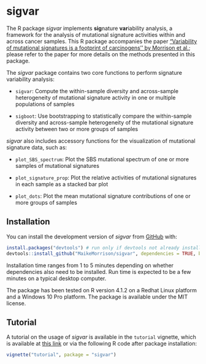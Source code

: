 
<!-- README.md is generated from README.Rmd. Please edit that file -->

# sigvar

<!-- badges: start -->
<!-- badges: end -->

The R package *sigvar* implements **sig**nature **var**iability
analysis, a framework for the analysis of mutational signature
activities within and across cancer samples. This R package accompanies
the paper [“Variability of mutational signatures is a footprint of
carcinogens’’ by Morrison et
al.](https://doi.org/10.1101/2023.11.23.23298821); please refer to the
paper for more details on the methods presented in this package.

The *sigvar* package contains two core functions to perform signature
variability analysis:

- `sigvar`: Compute the within-sample diversity and across-sample
  heterogeneity of mutational signature activity in one or multiple
  populations of samples

- `sigboot`: Use bootstrapping to statistically compare the
  within-sample diversity and across-sample heterogeneity of the
  mutational signature activity between two or more groups of samples

*sigvar* also includes accessory functions for the visualization of
mutational signature data, such as:

- `plot_SBS_spectrum`: Plot the SBS mutational spectrum of one or more
  samples of mutational signatures

- `plot_signature_prop`: Plot the relative activities of mutational
  signatures in each sample as a stacked bar plot

- `plot_dots`: Plot the mean mutational signature contributions of one
  or more groups of samples

## Installation

You can install the development version of *sigvar* from
[GitHub](https://github.com/MaikeMorrison/sigvar) with:

``` r
install.packages("devtools") # run only if devtools not already installed
devtools::install_github("MaikeMorrison/sigvar", dependencies = TRUE, build_vignettes = TRUE)
```

<!-- The package requires packages `dplyr`, `ggplot2`, `rlang`, `tidyr`, and `readr`. They will all be installed automatically by the command above.  -->

Installation time ranges from 1 to 5 minutes depending on whether
dependencies also need to be installed. Run time is expected to be a few
minutes on a typical desktop computer.

<!-- See vignettes for detailed examples of using sigvar on real datasets. -->

The package has been tested on R version 4.1.2 on a Redhat Linux
platform and a Windows 10 Pro platform. The package is available under
the MIT license.

## Tutorial

A tutorial on the usage of *sigvar* is available in the `tutorial`
vignette, which is available at [this
link](https://maikemorrison.com/files/sigvar_tutorial.html) or via the
following R code after package installation:

``` r
vignette("tutorial", package = "sigvar")
```

<!-- ## Example -->
<!-- This is a basic example which shows you how to import results from SigProfiler and plot the signature attributions: -->
<!-- ```{r example} -->
<!-- library(sigvar) -->
<!-- SPfolder = system.file("extdata", "example_SigProfiler_results", package = "sigvar") -->
<!-- Qlist = import_SigProfiler(SPfolder) -->
<!-- plot_dots(Qlist[[1]]) -->
<!-- ``` -->
<!-- ## Example analysis -->
<!-- In this example, we apply signature variability analysis (SVA) to data from [Moody et al. (2021)](https://www.nature.com/articles/s41588-021-00928-6). This data set contains 552 esophageal squamous cell carcinoma (ESCC) samples collected across eight countries which vary dramatically in their incidence of ESCC. Moody et al. (2021) reported the activities of 43 SBS, DBS, and ID mutational signatures for each sample. -->
<!-- ```{r} -->
<!-- library(sigvar) -->
<!-- library(dplyr) -->
<!-- library(ggplot2) -->
<!-- head(ESCC_sig_activity) -->
<!-- ``` -->
<!-- Each row of this data set reports the relative activity of each mutational signature for one sample. Because we are analyzing relative signature activities, each row sums to 1. -->
<!-- ### Signature variability analysis can be conducted in one line of code: -->
<!-- ```{r} -->
<!-- sva = sigvar(sig_activity = ESCC_sig_activity, K = 43, group = "Country") -->
<!-- knitr::kable(sva) -->
<!-- ``` -->
<!-- Signature variability analysis quantifies both the mean signature diversity within each sample, as well as the heterogeneity in signature activities across samples. Both variability statistics range between 0 and 1.  -->
<!-- If we add to our SVA results a column corresponding to the incidence of each country, we are able to determine if signature heterogeneity or diversity are associated with ESCC incidence.  -->
<!-- ```{r} -->
<!-- sva_incidence = ESCC_sig_activity %>%  -->
<!--   transmute(Country = as.character(Country),  -->
<!--             Incidence_Level) %>% -->
<!--   distinct %>% -->
<!--   right_join(sva) -->
<!-- knitr::kable(sva_incidence) -->
<!-- ggplot(sva_incidence, -->
<!--        aes(x = mean_within_sample_diversity,  -->
<!--            y = across_sample_heterogeneity,  -->
<!--            color = Incidence_Level)) +  -->
<!--   geom_point(size = 4) + -->
<!--   ggrepel::geom_text_repel(aes(label = Country)) + -->
<!--   theme_bw() -->
<!-- ``` -->
<!-- We see that high-ESCC-incidence countries have more within-sample signature diversity and less across-sample heterogeneity than low-incidence countries. -->
<!-- ```{r} -->
<!-- sva_incidence %>%  -->
<!--   tidyr::pivot_longer(cols = c(across_sample_heterogeneity, mean_within_sample_diversity), -->
<!--                       names_to = "Variability_statistic") %>% -->
<!-- ggplot(aes(x = Incidence_Level, y = value, fill = Incidence_Level)) +  -->
<!--   geom_violin(color = NA, alpha = 0.75) + -->
<!--   ggbeeswarm::geom_beeswarm() + -->
<!--   ggpubr::stat_compare_means(method = "t.test") +  -->
<!--   facet_wrap(~ Variability_statistic, scales = "free") + -->
<!--   theme_bw() -->
<!-- ``` -->
<!-- Note that this difference in diversity is missed when we analyze only country-level mean signature activities: -->
<!-- ```{r, fig.width=8} -->
<!-- plot_dots(sig_activity = ESCC_sig_activity,  -->
<!--           K = 43, group = "Country",  -->
<!--           facet = "Incidence_Level",  -->
<!--           pivot = TRUE) -->
<!-- ``` -->
<!-- We use bootstrapping (`sigboot`) to statistically compare the signature diversity or heterogeneity of cancer samples. For example, the below code compares SVA results among the low-incidence countries. -->
<!-- ```{r} -->
<!-- low_inc_boot = sigboot(sig_activity = ESCC_sig_activity %>%  -->
<!--                          filter(Incidence_Level == "Low"), -->
<!--                        K = 43,  -->
<!--                        group = "Country", -->
<!--                        n_replicates = 100,  -->
<!--                        seed = 1) -->
<!-- ``` -->
<!-- In short, the bootstrapping algorithm involves taking a pair of populations (for example, Japan and Brazil), scrambling their samples up many times (with some samples randomly duplicated and others omitted), conducting SVA on the scrambled populations, and then comparing the difference between SVA results for each scrambled population (black dots) to the true difference (red dots). We can see in the below plot that the red dots fall in the middle of the black dots, suggesting that there is not a significant difference in SVA results between Japan and Brazil.  -->
<!-- ```{r} -->
<!-- low_inc_boot$bootstrap_distribution_plot$`Japan--Brazil` -->
<!-- ``` -->
<!-- This lack of significance is quantified by the two-sided P-value comparing each pair of countries:  -->
<!-- ```{r} -->
<!-- low_inc_boot$P_values %>%  data.frame() %>% select(-pooled_diversity) -->
<!-- ``` -->
<!-- However, suppose we compare a high-incidence country like Kenya to a low-incidence country like Japan: -->
<!-- ```{r} -->
<!-- comparison_boot = sigboot(sig_activity = ESCC_sig_activity %>%  -->
<!--                          filter(Country %in% c("Japan", "Kenya")), -->
<!--                        K = 43,  -->
<!--                        group = "Country", -->
<!--                        n_replicates = 100,  -->
<!--                        seed = 1) -->
<!-- comparison_boot$bootstrap_distribution_plot -->
<!-- ``` -->
<!-- We see that, for the SVA statistics `across_sample_heterogeneity` and `mean_within_sample_diversity`, the red dots fall far outside of the range of most of the black dots, suggesting that there is a significant difference in SVA results between Kenya and Japan. This difference is reflected by low two-sided P-values: -->
<!-- ```{r} -->
<!-- comparison_boot$P_values %>%  data.frame() %>% select(-pooled_diversity) -->
<!-- ``` -->
